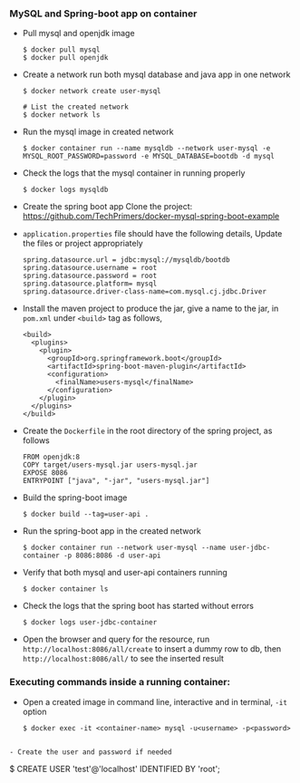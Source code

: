 ### MySQL and Spring-boot app on container

- Pull mysql and openjdk image
  ```
  $ docker pull mysql
  $ docker pull openjdk
  ```

- Create a network run both mysql database and java app in one network
  ```
  $ docker network create user-mysql

  # List the created network
  $ docker network ls
  ```

- Run the mysql image in created network
  ```
  $ docker container run --name mysqldb --network user-mysql -e MYSQL_ROOT_PASSWORD=password -e MYSQL_DATABASE=bootdb -d mysql
  ```

- Check the logs that the mysql container in running properly
  ```
  $ docker logs mysqldb
  ```

- Create the spring boot app Clone the project: https://github.com/TechPrimers/docker-mysql-spring-boot-example

- `application.properties` file should have the following details, Update the files or project appropriately
  ```
  spring.datasource.url = jdbc:mysql://mysqldb/bootdb
  spring.datasource.username = root
  spring.datasource.password = root
  spring.datasource.platform= mysql
  spring.datasource.driver-class-name=com.mysql.cj.jdbc.Driver
  ```

- Install the maven project to produce the jar, give a name to the jar, in `pom.xml` under `<build>` tag as follows,
  ```
  <build>
    <plugins>
      <plugin>
        <groupId>org.springframework.boot</groupId>
        <artifactId>spring-boot-maven-plugin</artifactId>
        <configuration>
          <finalName>users-mysql</finalName>
        </configuration>
      </plugin>
    </plugins>
  </build>
  ```

- Create the `Dockerfile` in the root directory of the spring project, as follows
  ```
  FROM openjdk:8
  COPY target/users-mysql.jar users-mysql.jar
  EXPOSE 8086
  ENTRYPOINT ["java", "-jar", "users-mysql.jar"]
  ```

- Build the spring-boot image
  ```
  $ docker build --tag=user-api .
  ```

- Run the spring-boot app in the created network
  ```
  $ docker container run --network user-mysql --name user-jdbc-container -p 8086:8086 -d user-api
  ```

- Verify that both mysql and user-api containers running
  ```
  $ docker container ls
  ```

- Check the logs that the spring boot has started without errors
  ```
  $ docker logs user-jdbc-container
  ```

- Open the browser and query for the resource, run `http://localhost:8086/all/create` to insert a dummy row to db, then `http://localhost:8086/all/` to see the inserted result

### Executing commands inside a running container:

- Open a created image in command line, interactive and in terminal, `-it` option
  ```
  $ docker exec -it <container-name> mysql -u<username> -p<password>
 ```

- Create the user and password if needed
  ```
  $ CREATE USER 'test'@'localhost' IDENTIFIED BY 'root';
  ```
